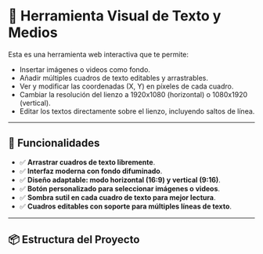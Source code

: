 # 📝 Herramienta Visual de Texto y Medios

Esta es una herramienta web interactiva que te permite:

- Insertar imágenes o videos como fondo.
- Añadir múltiples cuadros de texto editables y arrastrables.
- Ver y modificar las coordenadas (X, Y) en píxeles de cada cuadro.
- Cambiar la resolución del lienzo a 1920x1080 (horizontal) o 1080x1920 (vertical).
- Editar los textos directamente sobre el lienzo, incluyendo saltos de línea.


---

## 🚀 Funcionalidades

- ✅ **Arrastrar cuadros de texto libremente**.
- ✅ **Interfaz moderna con fondo difuminado**.
- ✅ **Diseño adaptable: modo horizontal (16:9) y vertical (9:16)**.
- ✅ **Botón personalizado para seleccionar imágenes o videos**.
- ✅ **Sombra sutil en cada cuadro de texto para mejor lectura**.
- ✅ **Cuadros editables con soporte para múltiples líneas de texto**.

---

## 📦 Estructura del Proyecto

